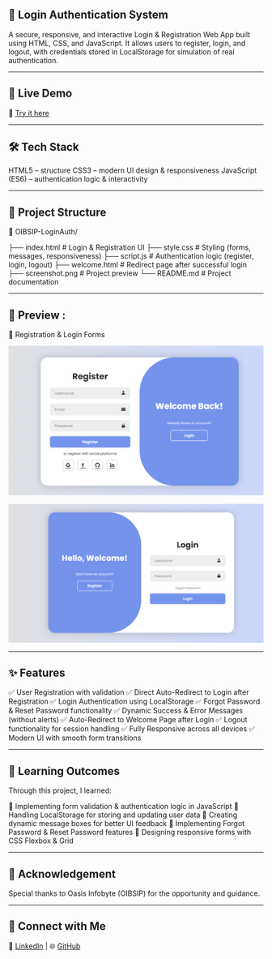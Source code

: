 ## 🔐 Login Authentication System

A secure, responsive, and interactive Login & Registration Web App built using HTML, CSS, and JavaScript.
It allows users to register, login, and logout, with credentials stored in LocalStorage for simulation of real authentication.

---

## 🚀 Live Demo

🔗 [Try it here](https://kunal-web3.github.io/OIBSIP-LoginAuth/) 

---

## 🛠️ Tech Stack

HTML5 – structure
CSS3 – modern UI design & responsiveness
JavaScript (ES6) – authentication logic & interactivity

---

## 📂 Project Structure

📌 OIBSIP-LoginAuth/

├── index.html # Login & Registration UI
├── style.css # Styling (forms, messages, responsiveness)
├── script.js # Authentication logic (register, login, logout)
├── welcome.html # Redirect page after successful login
├── screenshot.png # Project preview
└── README.md # Project documentation

---

## 📸 Preview :

📝 Registration & Login Forms

![Registration Form ](screenshot1.png)  

![Login Form](screenshot2.png) 

---

## ✨ Features

✅ User Registration with validation
✅ Direct Auto-Redirect to Login after Registration
✅ Login Authentication using LocalStorage
✅ Forgot Password & Reset Password functionality
✅ Dynamic Success & Error Messages (without alerts)
✅ Auto-Redirect to Welcome Page after Login
✅ Logout functionality for session handling
✅ Fully Responsive across all devices
✅ Modern UI with smooth form transitions

---

## 🎯 Learning Outcomes

Through this project, I learned:

📌 Implementing form validation & authentication logic in JavaScript
📌 Handling LocalStorage for storing and updating user data
📌 Creating dynamic message boxes for better UI feedback
📌 Implementing Forgot Password & Reset Password features
📌 Designing responsive forms with CSS Flexbox & Grid

---

## 🙌 Acknowledgement

Special thanks to Oasis Infobyte (OIBSIP) for the opportunity and guidance.

---

## 📢 Connect with Me  

🔗 [LinkedIn](https://www.linkedin.com/in/kunal-jadhav-kj) | 🌐 [GitHub](https://github.com/kunal-web3)